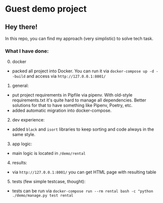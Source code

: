 # Guest demo project

## Hey there!

In this repo, you can find my approach (very simplistic) to solve tech task. 

### What I have done:

0. docker
* packed all project into Docker. You can run it via `docker-compose up -d --build` and access via `http://127.0.0.1:8001/`

1. general:
* put project requirements in Pipfile via pipenv. With old-style requirements.txt it's quite hard to manage all dependencies. Better solutions for that to have something like Pipenv, Poetry, etc.
* added automatic migration into docker-compose.

2. dev experience:
* added `black` and `isort` libraries to keep sorting and code always in the same style.

3. app logic:
* main logic is located in `/demo/rental`

4. results:
* via `http://127.0.0.1:8001/` you can get HTML page with resulting table

5. tests (few simple testcase, thought):
* tests can be run via `docker-compose run --rm rental bash -c "python ./demo/manage.py test rental`
